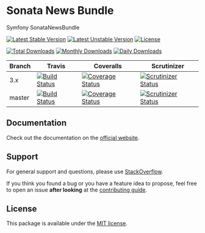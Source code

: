 <!--
DO NOT EDIT THIS FILE!

It's auto-generated by sonata-project/dev-kit package.
-->

# Sonata News Bundle

Symfony SonataNewsBundle

[![Latest Stable Version](https://poser.pugx.org/sonata-project/news-bundle/v/stable)](https://packagist.org/packages/sonata-project/news-bundle)
[![Latest Unstable Version](https://poser.pugx.org/sonata-project/news-bundle/v/unstable)](https://packagist.org/packages/sonata-project/news-bundle)
[![License](https://poser.pugx.org/sonata-project/news-bundle/license)](https://packagist.org/packages/sonata-project/news-bundle)

[![Total Downloads](https://poser.pugx.org/sonata-project/news-bundle/downloads)](https://packagist.org/packages/sonata-project/news-bundle)
[![Monthly Downloads](https://poser.pugx.org/sonata-project/news-bundle/d/monthly)](https://packagist.org/packages/sonata-project/news-bundle)
[![Daily Downloads](https://poser.pugx.org/sonata-project/news-bundle/d/daily)](https://packagist.org/packages/sonata-project/news-bundle)

Branch | Travis | Coveralls | Scrutinizer |
------ | ------ | --------- | ----------- |
3.x   | [![Build Status][travis_stable_badge]][travis_stable_link]     | [![Coverage Status][coveralls_stable_badge]][coveralls_stable_link]     | [![Scrutinizer Status][scrutinizer_stable_badge]][scrutinizer_stable_link] |
master | [![Build Status][travis_unstable_badge]][travis_unstable_link] | [![Coverage Status][coveralls_unstable_badge]][coveralls_unstable_link] | [![Scrutinizer Status][scrutinizer_unstable_badge]][scrutinizer_unstable_link] |

## Documentation

Check out the documentation on the [official website](https://sonata-project.org/bundles/news).

## Support

For general support and questions, please use [StackOverflow](http://stackoverflow.com/questions/tagged/sonata).

If you think you found a bug or you have a feature idea to propose, feel free to open an issue
**after looking** at the [contributing guide](CONTRIBUTING.md).

## License

This package is available under the [MIT license](LICENSE).

[travis_stable_badge]: https://travis-ci.org/sonata-project/SonataNewsBundle.svg?branch=3.x
[travis_stable_link]: https://travis-ci.org/sonata-project/SonataNewsBundle
[travis_unstable_badge]: https://travis-ci.org/sonata-project/SonataNewsBundle.svg?branch=master
[travis_unstable_link]: https://travis-ci.org/sonata-project/SonataNewsBundle

[coveralls_stable_badge]: https://coveralls.io/repos/github/sonata-project/SonataNewsBundle/badge.svg?branch=3.x
[coveralls_stable_link]: https://coveralls.io/github/sonata-project/SonataNewsBundle?branch=3.x
[coveralls_unstable_badge]: https://coveralls.io/repos/github/sonata-project/SonataNewsBundle/badge.svg?branch=master
[coveralls_unstable_link]: https://coveralls.io/github/sonata-project/SonataNewsBundle?branch=master

[scrutinizer_stable_badge]: https://scrutinizer-ci.com/g/sonata-project/SonataNewsBundle/badges/quality-score.png?b=3.x
[scrutinizer_stable_link]: https://scrutinizer-ci.com/g/sonata-project/SonataNewsBundle/?branch=3.x
[scrutinizer_unstable_badge]: https://scrutinizer-ci.com/g/sonata-project/SonataNewsBundle/badges/quality-score.png?b=master
[scrutinizer_unstable_link]: https://scrutinizer-ci.com/g/sonata-project/SonataNewsBundle/?branch=master

